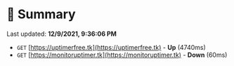 # 📖 Summary
Last updated: **12/9/2021, 9:36:06 PM**

- `GET` [https://uptimerfree.tk](https://uptimerfree.tk) - **Up** (4740ms)
- `GET` [https://monitoruptimer.tk](https://monitoruptimer.tk) - **Down** (60ms)
